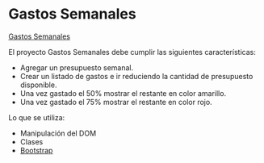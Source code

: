 # Gastos Semanales

[Gastos Semanales](https://adolfodelarosades.github.io/JS-Proyecto-05-GastoSemanal/)

El proyecto Gastos Semanales debe cumplir las siguientes características:

* Agregar un presupuesto semanal.
* Crear un listado de gastos e ir reduciendo la cantidad de presupuesto disponible.
* Una vez gastado el 50% mostrar el restante en color amarillo.
* Una vez gastado el 75% mostrar el restante en color rojo.

Lo que se utiliza:

* Manipulación del DOM
* Clases
* [Bootstrap](https://getbootstrap.com/)